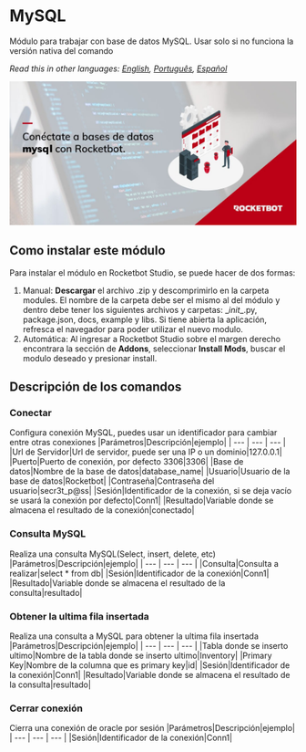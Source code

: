 # MySQL
  
Módulo para trabajar con base de datos MySQL. Usar solo si no funciona la versión nativa del comando  

*Read this in other languages: [English](Manual_mysql.md), [Português](Manual_mysql.pr.md), [Español](Manual_mysql.es.md)*
  
![banner](imgs/Banner_mysql.png)
## Como instalar este módulo
  
Para instalar el módulo en Rocketbot Studio, se puede hacer de dos formas:
1. Manual: __Descargar__ el archivo .zip y descomprimirlo en la carpeta modules. El nombre de la carpeta debe ser el mismo al del módulo y dentro debe tener los siguientes archivos y carpetas: \__init__.py, package.json, docs, example y libs. Si tiene abierta la aplicación, refresca el navegador para poder utilizar el nuevo modulo.
2. Automática: Al ingresar a Rocketbot Studio sobre el margen derecho encontrara la sección de **Addons**, seleccionar **Install Mods**, buscar el modulo deseado y presionar install.  


## Descripción de los comandos

### Conectar
  
Configura conexión MySQL, puedes usar un identificador para cambiar entre otras conexiones
|Parámetros|Descripción|ejemplo|
| --- | --- | --- |
|Url de Servidor|Url de servidor, puede ser una IP o un dominio|127.0.0.1|
|Puerto|Puerto de conexión, por defecto 3306|3306|
|Base de datos|Nombre de la base de datos|database_name|
|Usuario|Usuario de la base de datos|Rocketbot|
|Contraseña|Contraseña del usuario|secr3t_p@ss|
|Sesión|Identificador de la conexión, si se deja vacío se usará la conexión por defecto|Conn1|
|Resultado|Variable donde se almacena el resultado de la conexión|conectado|

### Consulta MySQL
  
Realiza una consulta MySQL(Select, insert, delete, etc)
|Parámetros|Descripción|ejemplo|
| --- | --- | --- |
|Consulta|Consulta a realizar|select * from db|
|Sesión|Identificador de la conexión|Conn1|
|Resultado|Variable donde se almacena el resultado de la consulta|resultado|

### Obtener la ultima fila insertada
  
Realiza una consulta a MySQL para obtener la ultima fila insertada
|Parámetros|Descripción|ejemplo|
| --- | --- | --- |
|Tabla donde se inserto ultimo|Nombre de la tabla donde se inserto ultimo|Inventory|
|Primary Key|Nombre de la columna que es primary key|id|
|Sesión|Identificador de la conexión|Conn1|
|Resultado|Variable donde se almacena el resultado de la consulta|resultado|

### Cerrar conexión
  
Cierra una conexión de oracle por sesión
|Parámetros|Descripción|ejemplo|
| --- | --- | --- |
|Sesión|Identificador de la conexión|Conn1|
